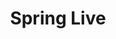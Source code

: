 ---
title: "Spring Live"
type: "tanzu-tv-show"
id: "spring-live"
description: 24 hours of cloud native content. 
image: "/images/tanzu-tv/shows/spring-live.png"
weight: 3
---